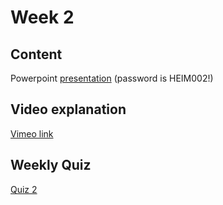 # Week 2
## Content
Powerpoint [presentation](https://zivaconnect-my.sharepoint.com/:p:/g/personal/julio_tide_org/EWBPC_rob5JKtvdhaH9TSBIBYOOQFgJWQEXeSGcNJN2tCg?e=JfUzyh) (password is HEIM002!) 
## Video explanation
[Vimeo link](https://vimeo.com/816789712)
## Weekly Quiz
[Quiz 2](https://forms.gle/B3QSKBfsoeNksBYw9)
